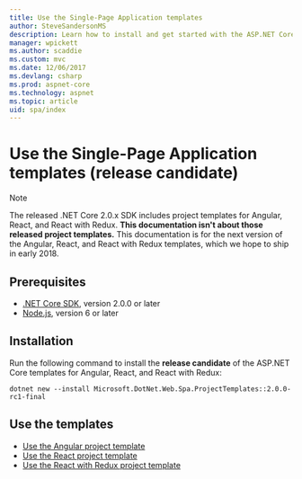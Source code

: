 ```yaml
---
title: Use the Single-Page Application templates
author: SteveSandersonMS
description: Learn how to install and get started with the ASP.NET Core Single-Page Application (SPA) release candidate project templates.
manager: wpickett
ms.author: scaddie
ms.custom: mvc
ms.date: 12/06/2017
ms.devlang: csharp
ms.prod: aspnet-core
ms.technology: aspnet
ms.topic: article
uid: spa/index
---
```

# Use the Single-Page Application templates (release candidate)

> [!NOTE]
> The released .NET Core 2.0.x SDK includes project templates for Angular, React, and React with Redux. **This documentation isn't about those released project templates.** This documentation is for the next version of the Angular, React, and React with Redux templates, which we hope to ship in early 2018.

## Prerequisites

* [.NET Core SDK](https://www.microsoft.com/net/download), version 2.0.0 or later
* [Node.js](https://nodejs.org), version 6 or later

## Installation

Run the following command to install the **release candidate** of the ASP.NET Core templates for Angular, React, and React with Redux:

```console
dotnet new --install Microsoft.DotNet.Web.Spa.ProjectTemplates::2.0.0-rc1-final
```

## Use the templates

- [Use the Angular project template](xref:spa/angular)
- [Use the React project template](xref:spa/react)
- [Use the React with Redux project template](xref:spa/react-with-redux)
